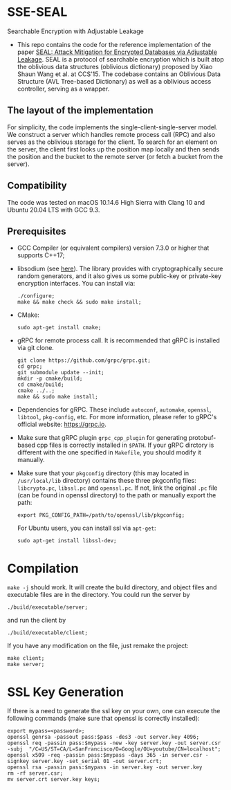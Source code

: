 # SSE-SEAL
Searchable Encryption with Adjustable Leakage

* This repo contains the code for the reference implementation of the paper [SEAL: Attack Mitigation for Encrypted Databases via Adjustable Leakage](https://www.usenix.org/system/files/sec20fall_demertzis_prepub.pdf). SEAL is a protocol of searchable encryption which is built atop the oblivious data structures (oblivious dictionary) proposed by Xiao Shaun Wang et al. at CCS'15. The codebase contains an Oblivious Data Structure (AVL Tree-based Dictionary) as well as a oblivious access controller, serving as a wrapper.

## The layout of the implementation
For simplicity, the code implements the single-client-single-server model. We construct a server which handles remote process call (RPC) and also serves as the oblivious storage for the client. To search for an element on the server, the client first looks up the position map locally and then sends the position and the bucket to the remote server (or fetch a bucket from the server).

## Compatibility

The code was tested on macOS 10.14.6 High Sierra with Clang 10 and Ubuntu 20.04 LTS with GCC 9.3.

## Prerequisites
* GCC Compiler (or equivalent compilers) version 7.3.0 or higher that supports C++17;
* libsodium (see [here](https://github.com/jedisct1/libsodium)). The library provides with cryptographically secure random generators, and it also gives us some public-key or private-key encryption interfaces. You can install via:

  ```shell
  ./configure;
  make && make check && sudo make install;
  ```
* CMake:

  ```shell
  sudo apt-get install cmake;
  ```
* gRPC for remote process call. It is recommended that gRPC is installed via git clone.
  ```shell
  git clone https://github.com/grpc/grpc.git;
  cd grpc;
  git submodule update --init;
  mkdir -p cmake/build;
  cd cmake/build;
  cmake ../..;
  make && sudo make install;
  ```
* Dependencies for gRPC. These include `autoconf`, `automake`, `openssl`, `libtool`, `pkg-config`, etc. For more information, please refer to gRPC's official website: https://grpc.io.
* Make sure that gRPC plugin `grpc_cpp_plugin` for generating protobuf-based cpp files is correctly installed in `$PATH`. If your gRPC dirctory is different with the one specified in `Makefile`, you should modify it manually.
* Make sure that your `pkgconfig` directory (this may located in `/usr/local/lib` directory) contains these three pkgconfig files: `libcrypto.pc`, `libssl.pc` and `openssl.pc`. If not, link the original `.pc` file (can be found in openssl directory) to the path or manually export the path:
  ```shell
  export PKG_CONFIG_PATH=/path/to/openssl/lib/pkgconfig;
  ```
  For Ubuntu users, you can install ssl via `apt-get`:
  ```shell
  sudo apt-get install libssl-dev;
  ```

# Compilation
`make -j` should work. It will create the build directory, and object files and executable files are in the directory. You could run the server by

```shell
./build/executable/server;
```

and run the client by

```shell
./build/executable/client;
```

If you have any modification on the file, just remake the project:
```shell
make client;
make server;
```

# SSL Key Generation
If there is a need to generate the ssl key on your own, one can execute the following commands (make sure that openssl is correctly installed):
```shell
export mypass=<password>;
openssl genrsa -passout pass:$pass -des3 -out server.key 4096;
openssl req -passin pass:$mypass -new -key server.key -out server.csr -subj  "/C=US/ST=CA/L=SanFrancisco/O=Google/OU=youtube/CN=localhost";
openssl x509 -req -passin pass:$mypass -days 365 -in server.csr -signkey server.key -set_serial 01 -out server.crt;
openssl rsa -passin pass:$mypass -in server.key -out server.key
rm -rf server.csr;
mv server.crt server.key keys;
```
